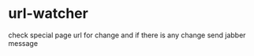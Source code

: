 url-watcher
===========

check special page url for change and if there is any change send jabber message
